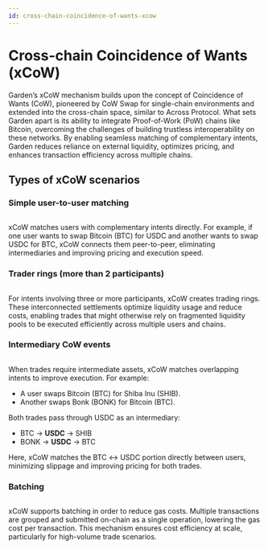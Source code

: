 ```yaml
---
id: cross-chain-coincidence-of-wants-xcow
---
```


# Cross-chain Coincidence of Wants (xCoW)

Garden’s xCoW mechanism builds upon the concept of Coincidence of Wants (CoW), pioneered by CoW Swap for single-chain environments and extended into the cross-chain space, similar to Across Protocol. What sets Garden apart is its ability to integrate Proof-of-Work (PoW) chains like Bitcoin, overcoming the challenges of building trustless interoperability on these networks. By enabling seamless matching of complementary intents, Garden reduces reliance on external liquidity, optimizes pricing, and enhances transaction efficiency across multiple chains.

## Types of xCoW scenarios

### Simple user-to-user matching

<figure><img src="/assets/xcow-simple.png" alt=""/><figcaption></figcaption></figure>

xCoW matches users with complementary intents directly. For example, if one user wants to swap Bitcoin (BTC) for USDC and another wants to swap USDC for BTC, xCoW connects them peer-to-peer, eliminating intermediaries and improving pricing and execution speed.

### Trader rings (more than 2 participants)

<figure><img src="/assets/xcow-multi.png" alt=""/><figcaption></figcaption></figure>

For intents involving three or more participants, xCoW creates trading rings. These interconnected settlements optimize liquidity usage and reduce costs, enabling trades that might otherwise rely on fragmented liquidity pools to be executed efficiently across multiple users and chains.

### Intermediary CoW events

<figure><img src="/assets/xcow-intermediate.png" alt=""/><figcaption></figcaption></figure>

When trades require intermediate assets, xCoW matches overlapping intents to improve execution. For example:

* A user swaps Bitcoin (BTC) for Shiba Inu (SHIB).
* Another swaps Bonk (BONK) for Bitcoin (BTC).

Both trades pass through USDC as an intermediary:

* BTC → **USDC** → SHIB
* BONK → **USDC** → BTC

Here, xCoW matches the BTC ↔ USDC portion directly between users, minimizing slippage and improving pricing for both trades.

### Batching

<figure><img src="/assets/batching.png" alt=""/><figcaption></figcaption></figure>

xCoW supports batching in order to reduce gas costs. Multiple transactions are grouped and submitted on-chain as a single operation, lowering the gas cost per transaction. This mechanism ensures cost efficiency at scale, particularly for high-volume trade scenarios.